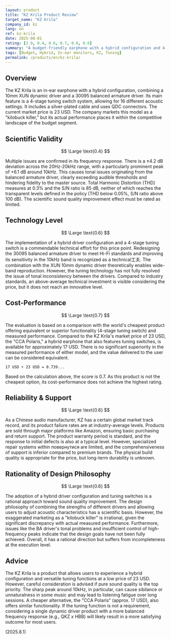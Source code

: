 ```yaml
---
layout: product
title: "KZ Krila Product Review"
target_name: "KZ Krila"
company_id: kz
lang: en
ref: kz-krila
date: 2025-08-01
rating: [2.9, 0.4, 0.6, 0.7, 0.6, 0.6]
summary: "A budget-friendly earphone with a hybrid configuration and 4-stage tuning. While it shows technical effort, high-frequency peaks and BA driver timbre compromise fidelity, and its cost-performance is not top-tier."
tags: [Budget, Hybrid, In-ear monitors, KZ, Tuning]
permalink: /products/en/kz-krila/
---
```

## Overview

The KZ Krila is an in-ear earphone with a hybrid configuration, combining a 10mm XUN dynamic driver and a 30095 balanced armature driver. Its main feature is a 4-stage tuning switch system, allowing for 16 different acoustic settings. It includes a silver-plated cable and uses QDC connectors. The current market price is 23 USD. The company markets this model as a "kilobuck killer," but its actual performance places it within the competitive landscape of the budget segment.

## Scientific Validity

$$ \Large \text{0.4} $$

Multiple issues are confirmed in its frequency response. There is a ±4.2 dB deviation across the 20Hz-20kHz range, with a particularly prominent peak of +6.1 dB around 10kHz. This causes tonal issues originating from the balanced armature driver, clearly exceeding audible thresholds and hindering fidelity to the master source. Total Harmonic Distortion (THD) measures at 0.3% and the S/N ratio is 85 dB, neither of which reaches the transparent levels defined in the policy (THD below 0.05%, S/N ratio above 100 dB). The scientific sound quality improvement effect must be rated as limited.

## Technology Level

$$ \Large \text{0.6} $$

The implementation of a hybrid driver configuration and a 4-stage tuning switch is a commendable technical effort for this price point. Redesigning the 30095 balanced armature driver to meet Hi-Fi standards and improving its sensitivity in the 10kHz band is recognized as a technical工夫. The combination with the XUN 10mm dynamic driver theoretically enables wide-band reproduction. However, the tuning technology has not fully resolved the issue of tonal inconsistency between the drivers. Compared to industry standards, an above-average technical investment is visible considering the price, but it does not reach an innovative level.

## Cost-Performance

$$ \Large \text{0.7} $$

The evaluation is based on a comparison with the world's cheapest product offering equivalent or superior functionality (4-stage tuning switch) and measured performance. Compared to the KZ Krila's market price of 23 USD, the "CCA Polaris," a hybrid earphone that also features tuning switches, is available for approximately 17 USD. There is no significant superiority in the measured performance of either model, and the value delivered to the user can be considered equivalent.

`17 USD ÷ 23 USD = 0.739...`

Based on the calculation above, the score is 0.7. As this product is not the cheapest option, its cost-performance does not achieve the highest rating.

## Reliability & Support

$$ \Large \text{0.6} $$

As a Chinese audio manufacturer, KZ has a certain global market track record, and its product failure rates are at industry-average levels. Products are sold through major platforms like Amazon, ensuring basic purchasing and return support. The product warranty period is standard, and the response to initial defects is also at a typical level. However, specialized repair systems within повернутися are limited, and the comprehensiveness of support is inferior compared to premium brands. The physical build quality is appropriate for the price, but long-term durability is unknown.

## Rationality of Design Philosophy

$$ \Large \text{0.6} $$

The adoption of a hybrid driver configuration and tuning switches is a rational approach toward sound quality improvement. The design philosophy of combining the strengths of different drivers and allowing users to adjust acoustic characteristics has a scientific basis. However, the exaggerated marketing as a "kilobuck killer" is irrational, given the significant discrepancy with actual measured performance. Furthermore, issues like the BA driver's tonal problems and insufficient control of high-frequency peaks indicate that the design goals have not been fully achieved. Overall, it has a rational direction but suffers from incompleteness at the execution level.

## Advice

The KZ Krila is a product that allows users to experience a hybrid configuration and versatile tuning functions at a low price of 23 USD. However, careful consideration is advised if pure sound quality is the top priority. The sharp peak around 10kHz, in particular, can cause sibilance or unnaturalness in some music and may lead to listening fatigue over long sessions. A cheaper alternative, the "CCA Polaris" (approx. 17 USD), also offers similar functionality. If the tuning function is not a requirement, considering a single dynamic driver product with a more balanced frequency response (e.g., QKZ x HBB) will likely result in a more satisfying outcome for most users.

(2025.8.1)
